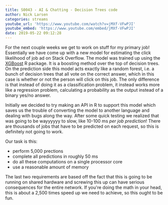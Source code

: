 ```yaml
---
title: S0043 - AI & Chatting - Decision Trees code
author: Nick Larsen
categories: streams
youtube_url: 'https://www.youtube.com/watch?v=jMXf-VFwPJI'
youtube_embed: 'https://www.youtube.com/embed/jMXf-VFwPJI'
date: 2019-05-22 09:12:28
---
```


For the next couple weeks we get to work on stuff for my primary job!  Essentially we have come up with a new model for estimating the click likelihood of job ad on Stack Overflow.  The model was trained up using the [XGBoost](https://xgboost.readthedocs.io/en/latest/) R package.  It is a boosting method over the top of decision trees.  On the prediction side this model acts exactly like a random forest, i.e. a bunch of decision trees that all vote on the correct answer, which in this case is whether or not the person will click on this job.  The only difference is that instead of doing it as a classification problem, it instead works more like a regression problem, calculating a probability as the output instead of a binary yes/no answer.

Initially we decided to try making an API in R to support this model which saves us the trouble of converting the model to another language and dealing with bugs along the way.  After some quick testing we realized that was going to be wayyyyyy to slow, like 10-100 ms _per job prediction_!  There are thousands of jobs that have to be predicted on each request, so this is definitely not going to work.

Our task is this:

- perform 5,000 prections
- complete all predictions in roughly 50 ms
- do all these computations on a single processor core
- use a reasonable amount of memory

The last two requirements are based off the fact that this is going to be running on shared hardware and screwing this up can have serious consequences for the entire network.  If you're doing the math in your head, this is about a 2,500 times speed up we need to achieve, so this ought to be fun.

